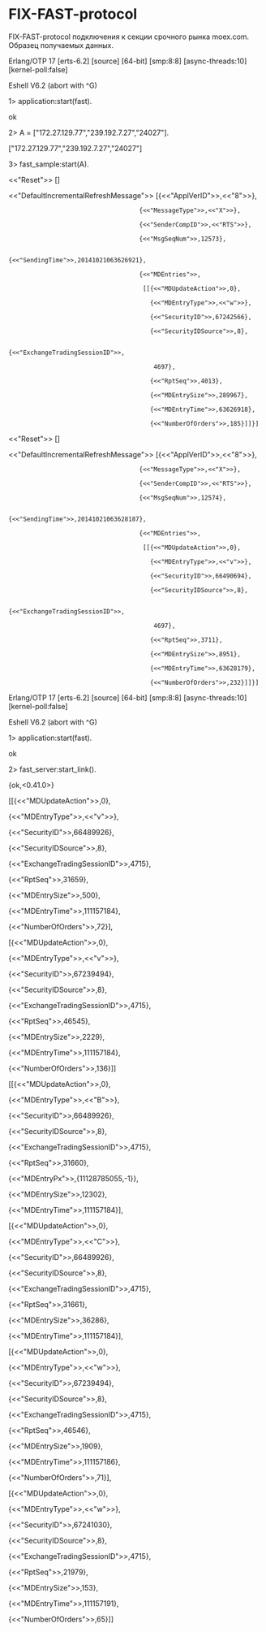 FIX-FAST-protocol
=================
FIX-FAST-protocol подключения к секции срочного рынка moex.com. Образец получаемых данных.

Erlang/OTP 17 [erts-6.2] [source] [64-bit] [smp:8:8] [async-threads:10] [kernel-poll:false]

Eshell V6.2  (abort with ^G)

1> application:start(fast).

ok

2> A = ["172.27.129.77","239.192.7.27","24027"].

["172.27.129.77","239.192.7.27","24027"]

3> fast_sample:start(A).

<<"Reset">> []

<<"DefaultIncrementalRefreshMessage">> [{<<"ApplVerID">>,<<"8">>},

                                        {<<"MessageType">>,<<"X">>},
                                        
                                        {<<"SenderCompID">>,<<"RTS">>},
                                        
                                        {<<"MsgSeqNum">>,12573},
                                        
                                        {<<"SendingTime">>,20141021063626921},
                                        
                                        {<<"MDEntries">>,
                                        
                                         [[{<<"MDUpdateAction">>,0},
                                         
                                           {<<"MDEntryType">>,<<"w">>},
                                           
                                           {<<"SecurityID">>,67242566},
                                           
                                           {<<"SecurityIDSource">>,8},
                                           
                                           {<<"ExchangeTradingSessionID">>,
                                           
                                            4697},
                                            
                                           {<<"RptSeq">>,4013},
                                           
                                           {<<"MDEntrySize">>,289967},
                                           
                                           {<<"MDEntryTime">>,63626918},
                                           
                                           {<<"NumberOfOrders">>,185}]]}]
                                           
<<"Reset">> []

<<"DefaultIncrementalRefreshMessage">> [{<<"ApplVerID">>,<<"8">>},

                                        {<<"MessageType">>,<<"X">>},
                                        
                                        {<<"SenderCompID">>,<<"RTS">>},
                                        
                                        {<<"MsgSeqNum">>,12574},
                                        
                                        {<<"SendingTime">>,20141021063628187},
                                        
                                        {<<"MDEntries">>,
                                        
                                         [[{<<"MDUpdateAction">>,0},
                                         
                                           {<<"MDEntryType">>,<<"v">>},
                                           
                                           {<<"SecurityID">>,66490694},
                                           
                                           {<<"SecurityIDSource">>,8},
                                           
                                           {<<"ExchangeTradingSessionID">>,
                                           
                                            4697},
                                            
                                           {<<"RptSeq">>,3711},
                                           
                                           {<<"MDEntrySize">>,8951},
                                           
                                           {<<"MDEntryTime">>,63628179},
                                           
                                           {<<"NumberOfOrders">>,232}]]}]
                                           
Erlang/OTP 17 [erts-6.2] [source] [64-bit] [smp:8:8] [async-threads:10] [kernel-poll:false]

Eshell V6.2  (abort with ^G)

1> application:start(fast).

ok

2> fast_server:start_link().

{ok,<0.41.0>}

  [[{<<"MDUpdateAction">>,0},
  
   {<<"MDEntryType">>,<<"v">>},
   
   {<<"SecurityID">>,66489926},
   
   {<<"SecurityIDSource">>,8},
   
   {<<"ExchangeTradingSessionID">>,4715},
   
   {<<"RptSeq">>,31659},
   
   {<<"MDEntrySize">>,500},
   
   {<<"MDEntryTime">>,111157184},
   
   {<<"NumberOfOrders">>,72}],
   
  [{<<"MDUpdateAction">>,0},
  
   {<<"MDEntryType">>,<<"v">>},
   
   {<<"SecurityID">>,67239494},
   
   {<<"SecurityIDSource">>,8},
   
   {<<"ExchangeTradingSessionID">>,4715},
   
   {<<"RptSeq">>,46545},
   
   {<<"MDEntrySize">>,2229},
   
   {<<"MDEntryTime">>,111157184},
   
   {<<"NumberOfOrders">>,136}]]
 
 
 [[{<<"MDUpdateAction">>,0},
 
   {<<"MDEntryType">>,<<"B">>},
   
   {<<"SecurityID">>,66489926},
   
   {<<"SecurityIDSource">>,8},
   
   {<<"ExchangeTradingSessionID">>,4715},
   
   {<<"RptSeq">>,31660},
   
   {<<"MDEntryPx">>,{11128785055,-1}},
   
   {<<"MDEntrySize">>,12302},
   
   {<<"MDEntryTime">>,111157184}],
   
  [{<<"MDUpdateAction">>,0},
  
   {<<"MDEntryType">>,<<"C">>},
   
   {<<"SecurityID">>,66489926},
   
   {<<"SecurityIDSource">>,8},
   
   {<<"ExchangeTradingSessionID">>,4715},
   
   {<<"RptSeq">>,31661},
   
   {<<"MDEntrySize">>,36286},
   
   {<<"MDEntryTime">>,111157184}],
   
  [{<<"MDUpdateAction">>,0},
  
   {<<"MDEntryType">>,<<"w">>},
   
   {<<"SecurityID">>,67239494},
   
   {<<"SecurityIDSource">>,8},
   
   {<<"ExchangeTradingSessionID">>,4715},
   
   {<<"RptSeq">>,46546},
   
   {<<"MDEntrySize">>,1909},
   
   {<<"MDEntryTime">>,111157186},
   
   {<<"NumberOfOrders">>,71}],
   
  [{<<"MDUpdateAction">>,0},
  
   {<<"MDEntryType">>,<<"w">>},
   
   {<<"SecurityID">>,67241030},
   
   {<<"SecurityIDSource">>,8},
   
   {<<"ExchangeTradingSessionID">>,4715},
   
   {<<"RptSeq">>,21979},
   
   {<<"MDEntrySize">>,153},
   
   {<<"MDEntryTime">>,111157191},
   
   {<<"NumberOfOrders">>,65}]]
 
